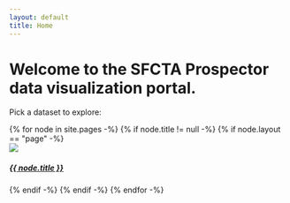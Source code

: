 ```yaml
---
layout: default
title: Home
---
```


# Welcome to the **SFCTA Prospector** data visualization portal.

Pick a dataset to explore:

<div class="posts">
  {% for node in site.pages -%}
    {% if node.title != null -%}
      {% if node.layout == "page" -%}
        <a href="{{ node.url }}">
        <div class="dataset-thumbnail">
          <img class="thumbnail-image" src="{{node.folder}}/{{node.thumbnail}}" />
          <h5 class="thumbnail-title">{{ node.title }}</h5>
        </div>
        </a>
      {% endif -%}
    {% endif -%}
  {% endfor -%}
</div>
